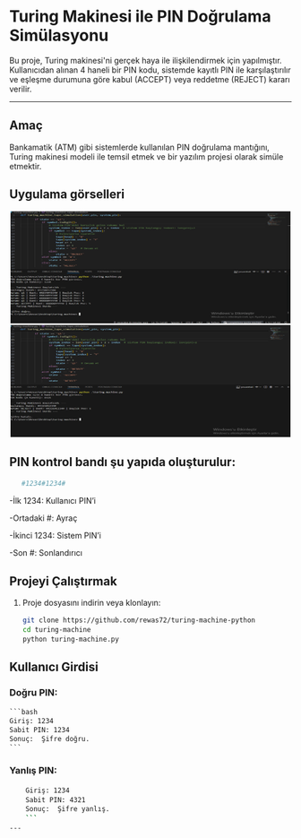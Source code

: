 #  Turing Makinesi ile PIN Doğrulama Simülasyonu

Bu proje, Turing makinesi'ni gerçek haya ile ilişkilendirmek için yapılmıştır. Kullanıcıdan alınan 4 haneli bir PIN kodu, sistemde kayıtlı PIN ile karşılaştırılır ve eşleşme durumuna göre kabul (ACCEPT) veya reddetme (REJECT) kararı verilir.

---

##  Amaç

Bankamatik (ATM) gibi sistemlerde kullanılan PIN doğrulama mantığını, Turing makinesi modeli ile temsil etmek ve bir yazılım projesi olarak simüle etmektir.

## Uygulama görselleri
<p align="center">
<img src="images/true.png" width="500" height="200">
<img src="images/false.png" width="500" height="200">
</p>


## PIN kontrol bandı şu yapıda oluşturulur:

```bash
   #1234#1234#
   ```
-İlk 1234: Kullanıcı PIN’i

-Ortadaki #: Ayraç

-İkinci 1234: Sistem PIN’i

-Son #: Sonlandırıcı

##  Projeyi Çalıştırmak

1. Proje dosyasını indirin veya klonlayın:
   ```bash
   git clone https://github.com/rewas72/turing-machine-python
   cd turing-machine
   python turing-machine.py

## Kullanıcı Girdisi

###  Doğru PIN:
    ```bash
    Giriş: 1234
    Sabit PIN: 1234
    Sonuç:  Şifre doğru.
    ```
### Yanlış PIN:

```bash
    Giriş: 1234
    Sabit PIN: 4321
    Sonuç:  Şifre yanlış.
    ```
---



    





